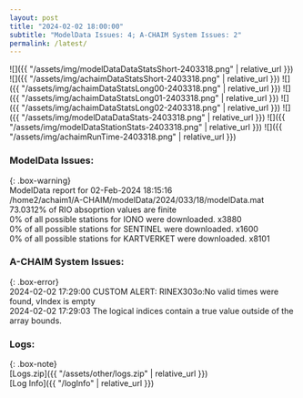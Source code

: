 ```yaml
---
layout: post
title: "2024-02-02 18:00:00"
subtitle: "ModelData Issues: 4; A-CHAIM System Issues: 2"
permalink: /latest/
---
```


![]({{ "/assets/img/modelDataDataStatsShort-2403318.png" | relative_url }})
![]({{ "/assets/img/achaimDataStatsShort-2403318.png" | relative_url }})
![]({{ "/assets/img/achaimDataStatsLong00-2403318.png" | relative_url }})
![]({{ "/assets/img/achaimDataStatsLong01-2403318.png" | relative_url }})
![]({{ "/assets/img/achaimDataStatsLong02-2403318.png" | relative_url }})
![]({{ "/assets/img/modelDataDataStats-2403318.png" | relative_url }})
![]({{ "/assets/img/modelDataStationStats-2403318.png" | relative_url }})
![]({{ "/assets/img/achaimRunTime-2403318.png" | relative_url }})


### ModelData Issues:  
  
{: .box-warning}  
 ModelData report for 02-Feb-2024 18:15:16   
 /home2/achaim1/A-CHAIM/modelData/2024/033/18/modelData.mat   
 73.0312% of RIO absoprtion values are finite   
 0% of all possible stations for IONO were downloaded. x3880   
 0% of all possible stations for SENTINEL were downloaded. x1600   
 0% of all possible stations for KARTVERKET were downloaded. x8101   
  
### A-CHAIM System Issues:  
  
{: .box-error}  
2024-02-02 17:29:00 CUSTOM ALERT: RINEX303o:No valid times were found, vIndex is empty  
2024-02-02 17:29:03 The logical indices contain a true value outside of the array bounds.  

### Logs:  
  
{: .box-note}  
[Logs.zip]({{ "/assets/other/logs.zip" | relative_url }})  
[Log Info]({{ "/logInfo" | relative_url }})  
